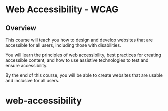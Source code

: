 # Web Accessibility - WCAG

## Overview

This course will teach you how to design and develop websites that are accessible for all users, including those with disabilities. 

You will learn the principles of web accessibility, best practices for creating accessible content, and how to use assistive technologies to test and ensure accessibility.

By the end of this course, you will be able to create websites that are usable and inclusive for all users.
# web-accessibility
